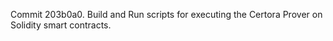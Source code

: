 Commit 203b0a0.                    Build and Run scripts for executing the Certora Prover on Solidity smart contracts.